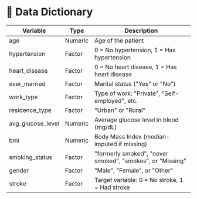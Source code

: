 # 📘 Data Dictionary

| Variable         | Type      | Description                                                  |
|------------------|-----------|--------------------------------------------------------------|
| age              | Numeric   | Age of the patient                                           |
| hypertension     | Factor    | 0 = No hypertension, 1 = Has hypertension                    |
| heart_disease    | Factor    | 0 = No heart disease, 1 = Has heart disease                  |
| ever_married     | Factor    | Marital status ("Yes" or "No")                              |
| work_type        | Factor    | Type of work: "Private", "Self-employed", etc.               |
| residence_type   | Factor    | "Urban" or "Rural"                                           |
| avg_glucose_level| Numeric   | Average glucose level in blood (mg/dL)                       |
| bmi              | Numeric   | Body Mass Index (median-imputed if missing)                 |
| smoking_status   | Factor    | "formerly smoked", "never smoked", "smokes", or "Missing"    |
| gender           | Factor    | "Male", "Female", or "Other"                                 |
| stroke           | Factor    | Target variable: 0 = No stroke, 1 = Had stroke               |


